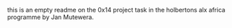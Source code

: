 this is an empty readme on the 0x14 project task in the holbertons alx africa programme by Jan Mutewera.
